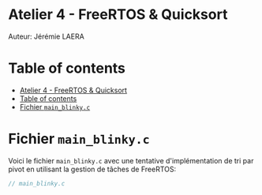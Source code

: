 # Atelier 4 - FreeRTOS & Quicksort

Auteur: Jérémie LAERA  

# Table of contents 
- [Atelier 4 - FreeRTOS & Quicksort](#atelier-4---freertos--quicksort)
- [Table of contents](#table-of-contents)
- [Fichier `main_blinky.c`](#fichier-main_blinkyc)

# Fichier `main_blinky.c` 

Voici le fichier `main_blinky.c` avec une tentative d'implémentation de tri par pivot en utilisant la gestion de tâches de FreeRTOS:  

```c
// main_blinky.c  

```